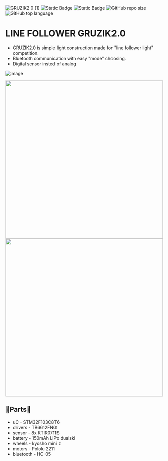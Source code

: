 
![GRUZIK2 0 (1)](https://github.com/NYDEREK/GRUZIK2.0-light/assets/112076828/28b6e3b3-6cca-47dd-b345-e1899874529b)
<img alt="Static Badge" src="https://img.shields.io/badge/uC-STM32F103C8T6-lime"> <img alt="Static Badge" src="https://img.shields.io/badge/Platform-STM32cubeIDE-darkcyan"> <img alt="GitHub repo size" src="https://img.shields.io/github/repo-size/NYDEREK/LineFollower_GRUZIK2.0-light"> <img alt="GitHub top language" src="https://img.shields.io/github/languages/top/NYDEREK/LineFollower_GRUZIK2.0-light"> 
# LINE FOLLOWER GRUZIK2.0
* GRUZIK2.0 is simple light construction made for "line follower light" competition.
* Bluetooth communication with easy "mode" choosing.
* Digital sensor insted of analog
  
![image](https://github.com/NYDEREK/LineFollower_GRUZIK2.0-light/assets/112076828/0cd45245-ee79-4929-86ba-0e2f9b55157a)

<img src="https://github.com/NYDEREK/LineFollower_GRUZIK2.0-light/assets/112076828/fe5838ad-ae66-4651-823d-7fa049178016" width="500"/> <img src="https://github.com/NYDEREK/LineFollower_GRUZIK2.0-light/assets/112076828/e688352e-b9cf-4387-a83c-95ce9aeba8c7" width="500"/> 
## 🎱Parts🎱
* uC - STM32F103C8T6
* drivers - TB6612FNG
* sensor - 8x KTIR0711S
* battery - 150mAh LiPo dualski
* wheels - kyosho mini z
* motors - Pololu 2211
* bluetooth - HC-05
  

